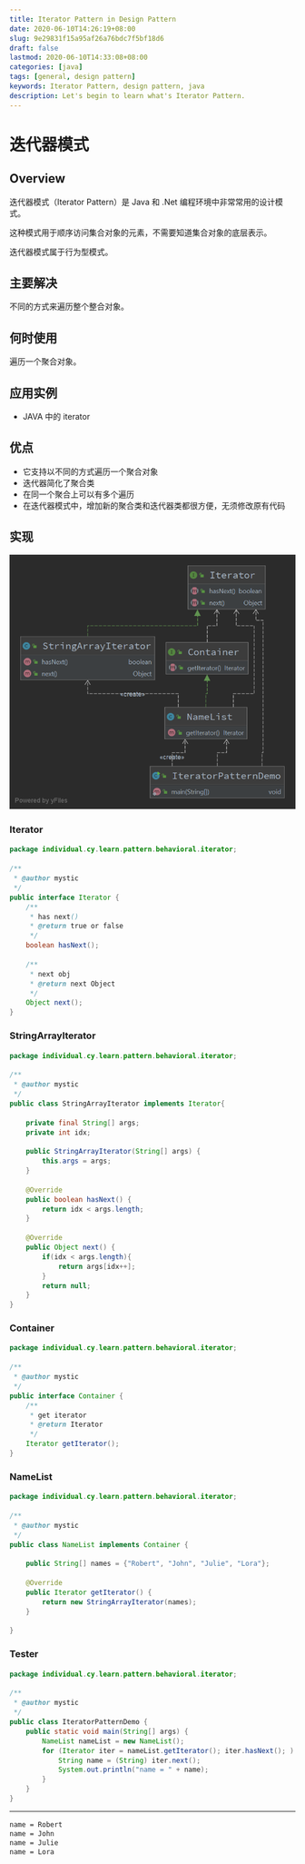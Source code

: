 ```yaml
---
title: Iterator Pattern in Design Pattern
date: 2020-06-10T14:26:19+08:00
slug: 9e29831f15a95af26a76bdc7f5bf18d6
draft: false
lastmod: 2020-06-10T14:33:08+08:00
categories: [java]
tags: [general, design pattern]
keywords: Iterator Pattern, design pattern, java
description: Let's begin to learn what's Iterator Pattern.
---
```

# 迭代器模式

## Overview

迭代器模式（Iterator Pattern）是 Java 和 .Net 编程环境中非常常用的设计模式。

这种模式用于顺序访问集合对象的元素，不需要知道集合对象的底层表示。

迭代器模式属于行为型模式。

## 主要解决

不同的方式来遍历整个整合对象。

## 何时使用

遍历一个聚合对象。

## 应用实例

- JAVA 中的 iterator

## 优点

- 它支持以不同的方式遍历一个聚合对象
- 迭代器简化了聚合类
- 在同一个聚合上可以有多个遍历
- 在迭代器模式中，增加新的聚合类和迭代器类都很方便，无须修改原有代码

## 实现

![Iterator Pattern](/assets/iterator-pattern.png)

### Iterator

```java
package individual.cy.learn.pattern.behavioral.iterator;

/**
 * @author mystic
 */
public interface Iterator {
    /**
     * has next()
     * @return true or false
     */
    boolean hasNext();

    /**
     * next obj
     * @return next Object
     */
    Object next();
}
```

### StringArrayIterator

```java
package individual.cy.learn.pattern.behavioral.iterator;

/**
 * @author mystic
 */
public class StringArrayIterator implements Iterator{

    private final String[] args;
    private int idx;

    public StringArrayIterator(String[] args) {
        this.args = args;
    }

    @Override
    public boolean hasNext() {
        return idx < args.length;
    }

    @Override
    public Object next() {
        if(idx < args.length){
            return args[idx++];
        }
        return null;
    }
}
```

### Container

```java
package individual.cy.learn.pattern.behavioral.iterator;

/**
 * @author mystic
 */
public interface Container {
    /**
     * get iterator
     * @return Iterator
     */
    Iterator getIterator();
}
```

### NameList

```java
package individual.cy.learn.pattern.behavioral.iterator;

/**
 * @author mystic
 */
public class NameList implements Container {

    public String[] names = {"Robert", "John", "Julie", "Lora"};

    @Override
    public Iterator getIterator() {
        return new StringArrayIterator(names);
    }

}
```

### Tester

```java
package individual.cy.learn.pattern.behavioral.iterator;

/**
 * @author mystic
 */
public class IteratorPatternDemo {
    public static void main(String[] args) {
        NameList nameList = new NameList();
        for (Iterator iter = nameList.getIterator(); iter.hasNext(); ) {
            String name = (String) iter.next();
            System.out.println("name = " + name);
        }
    }
}
```

---

```text
name = Robert
name = John
name = Julie
name = Lora
```
